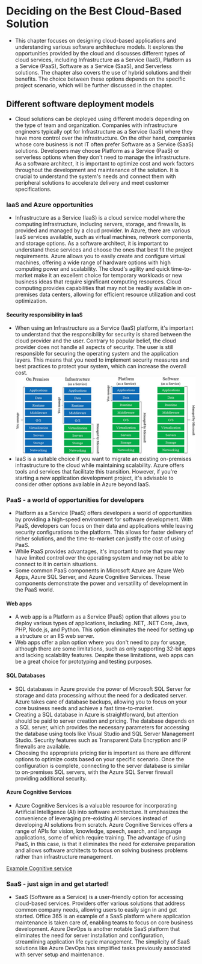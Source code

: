 # Deciding on the Best Cloud-Based Solution
- This chapter focuses on designing cloud-based applications and understanding various software architecture models. It explores the opportunities provided by the cloud and discusses different types of cloud services, including Infrastructure as a Service (IaaS), Platform as a Service (PaaS), Software as a Service (SaaS), and Serverless solutions. The chapter also covers the use of hybrid solutions and their benefits. The choice between these options depends on the specific project scenario, which will be further discussed in the chapter.

## Different software deployment models
- Cloud solutions can be deployed using different models depending on the type of team and organization. Companies with infrastructure engineers typically opt for Infrastructure as a Service (IaaS) where they have more control over the infrastructure. On the other hand, companies whose core business is not IT often prefer Software as a Service (SaaS) solutions. Developers may choose Platform as a Service (PaaS) or serverless options when they don't need to manage the infrastructure. As a software architect, it is important to optimize cost and work factors throughout the development and maintenance of the solution. It is crucial to understand the system's needs and connect them with peripheral solutions to accelerate delivery and meet customer specifications.

### IaaS and Azure opportunities
- Infrastructure as a Service (IaaS) is a cloud service model where the computing infrastructure, including servers, storage, and firewalls, is provided and managed by a cloud provider. In Azure, there are various IaaS services available, such as virtual machines, network components, and storage options. As a software architect, it is important to understand these services and choose the ones that best fit the project requirements. Azure allows you to easily create and configure virtual machines, offering a wide range of hardware options with high computing power and scalability. The cloud's agility and quick time-to-market make it an excellent choice for temporary workloads or new business ideas that require significant computing resources. Cloud computing provides capabilities that may not be readily available in on-premises data centers, allowing for efficient resource utilization and cost optimization.

#### Security responsibility in IaaS
- When using an Infrastructure as a Service (IaaS) platform, it's important to understand that the responsibility for security is shared between the cloud provider and the user. Contrary to popular belief, the cloud provider does not handle all aspects of security. The user is still responsible for securing the operating system and the application layers. This means that you need to implement security measures and best practices to protect your system, which can increase the overall cost.
[![Platforms](images/platforms.png)](images/platforms.png)
- IaaS is a suitable choice if you want to migrate an existing on-premises infrastructure to the cloud while maintaining scalability. Azure offers tools and services that facilitate this transition. However, if you're starting a new application development project, it's advisable to consider other options available in Azure beyond IaaS.

### PaaS - a world of opportunities for developers
- Platform as a Service (PaaS) offers developers a world of opportunities by providing a high-speed environment for software development. With PaaS, developers can focus on their data and applications while leaving security configurations to the platform. This allows for faster delivery of richer solutions, and the time-to-market can justify the cost of using PaaS.
- While PaaS provides advantages, it's important to note that you may have limited control over the operating system and may not be able to connect to it in certain situations. 
- Some common PaaS components in Microsoft Azure are Azure Web Apps, Azure SQL Server, and Azure Cognitive Services. These components demonstrate the power and versatility of development in the PaaS world.

#### Web apps
- A web app is a Platform as a Service (PaaS) option that allows you to deploy various types of applications, including .NET, .NET Core, Java, PHP, Node.js, and Python. This option eliminates the need for setting up a structure or an IIS web server.
- Web apps offer a plan option where you don't need to pay for usage, although there are some limitations, such as only supporting 32-bit apps and lacking scalability features. Despite these limitations, web apps can be a great choice for prototyping and testing purposes.

#### SQL Databases
- SQL databases in Azure provide the power of Microsoft SQL Server for storage and data processing without the need for a dedicated server. Azure takes care of database backups, allowing you to focus on your core business needs and achieve a fast time-to-market.
- Creating a SQL database in Azure is straightforward, but attention should be paid to server creation and pricing. The database depends on a SQL server, which provides the necessary parameters for accessing the database using tools like Visual Studio and SQL Server Management Studio. Security features such as Transparent Data Encryption and IP firewalls are available.
- Choosing the appropriate pricing tier is important as there are different options to optimize costs based on your specific scenario. Once the configuration is complete, connecting to the server database is similar to on-premises SQL servers, with the Azure SQL Server firewall providing additional security.

#### Azure Cognitive Services
- Azure Cognitive Services is a valuable resource for incorporating Artificial Intelligence (AI) into software architecture. It emphasizes the convenience of leveraging pre-existing AI services instead of developing AI solutions from scratch. Azure Cognitive Services offers a range of APIs for vision, knowledge, speech, search, and language applications, some of which require training. The advantage of using PaaS, in this case, is that it eliminates the need for extensive preparation and allows software architects to focus on solving business problems rather than infrastructure management.

[Example Cognitive service](cognitive-service)

### SaaS - just sign in and get started!
- SaaS (Software as a Service) is a user-friendly option for accessing cloud-based services. Providers offer various solutions that address common company needs, allowing users to easily sign in and get started. Office 365 is an example of a SaaS platform where application maintenance is taken care of, enabling teams to focus on core business development. Azure DevOps is another notable SaaS platform that eliminates the need for server installation and configuration, streamlining application life cycle management. The simplicity of SaaS solutions like Azure DevOps has simplified tasks previously associated with server setup and maintenance.
